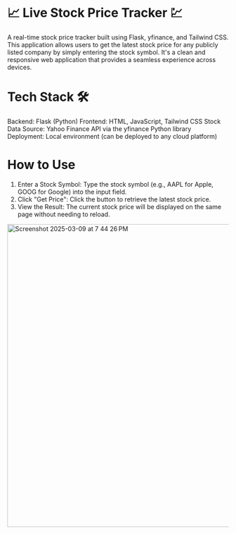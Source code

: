# 📈 Live Stock Price Tracker 💹

A real-time stock price tracker built using Flask, yfinance, and Tailwind CSS. This application allows users to get the latest stock price for any publicly listed company by simply entering the stock symbol. It's a clean and responsive web application that provides a seamless experience across devices.

# Tech Stack 🛠️

Backend: Flask (Python)
Frontend: HTML, JavaScript, Tailwind CSS
Stock Data Source: Yahoo Finance API via the yfinance Python library
Deployment: Local environment (can be deployed to any cloud platform)

# How to Use

1. Enter a Stock Symbol: Type the stock symbol (e.g., AAPL for Apple, GOOG for Google) into the input field.
2. Click "Get Price": Click the button to retrieve the latest stock price.
3. View the Result: The current stock price will be displayed on the same page without needing to reload.

<img width="688" alt="Screenshot 2025-03-09 at 7 44 26 PM" src="https://github.com/user-attachments/assets/6a9f6374-7305-4d36-8c5c-60d3f71497a5" />
